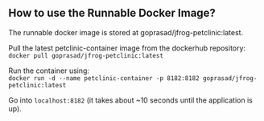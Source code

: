 
## How to use the Runnable Docker Image?
The runnable docker image is stored at goprasad/jfrog-petclinic:latest.

Pull the latest petclinic-container image from the dockerhub repository:</br>
```docker pull goprasad/jfrog-petclinic:latest```

Run the container using:</br>
```docker run -d --name petclinic-container -p 8182:8182 goprasad/jfrog-petclinic:latest```

Go into ```localhost:8182``` (it takes about ~10 seconds until the application is up).



